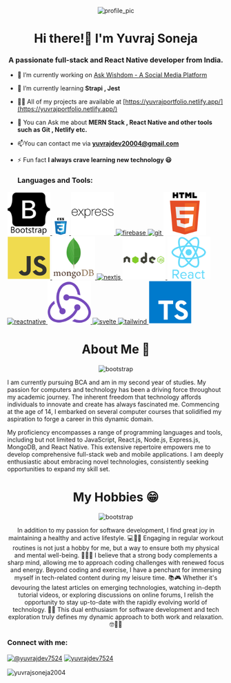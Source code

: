 <p align="center">
<img  src="https://i.ibb.co/rsR0RgC/Whats-App-Image-2023-08-27-at-3-45-04-PM-modified.png" alt="profile_pic" width="175" height="175"/>
</p>
<h1 align="center">Hi there!👋 I'm Yuvraj Soneja</h1>
<h3 align="center">A passionate full-stack and React Native developer from India.</h3>

- 🔭 I’m currently working on [Ask Wishdom - A Social Media Platform](https://ask-wishdom-client.netlify.app/)

- 🌱 I’m currently learning **Strapi , Jest**

- 👨‍💻 All of my projects are available at [https://yuvrajportfolio.netlify.app/](https://yuvrajportfolio.netlify.app/)

- 💬 You can Ask me about **MERN Stack , React Native and other tools such as Git , Netlify etc.**

- 📫You can contact me via **yuvrajdev20004@gmail.com**

- ⚡ Fun fact **I always crave learning new technology 😃**

  <h3 align="left">Languages and Tools:</h3>
<p align="left"> <a href="https://getbootstrap.com" target="_blank" rel="noreferrer"> <img src="https://raw.githubusercontent.com/devicons/devicon/master/icons/bootstrap/bootstrap-plain-wordmark.svg" alt="bootstrap" width="100" height="100"/> </a> <a href="https://www.w3schools.com/css/" target="_blank" rel="noreferrer"> <img src="https://raw.githubusercontent.com/devicons/devicon/master/icons/css3/css3-original-wordmark.svg" alt="css3" width="40" height="40"/> </a> <a href="https://expressjs.com" target="_blank" rel="noreferrer"> <img src="https://raw.githubusercontent.com/devicons/devicon/master/icons/express/express-original-wordmark.svg" alt="express" width="100" height="100"/> </a> <a href="https://firebase.google.com/" target="_blank" rel="noreferrer"> <img src="https://www.vectorlogo.zone/logos/firebase/firebase-icon.svg" alt="firebase" width="40" height="40"/> </a> <a href="https://git-scm.com/" target="_blank" rel="noreferrer"> <img src="https://www.vectorlogo.zone/logos/git-scm/git-scm-icon.svg" alt="git" width="100" height="100"/> </a> <a href="https://www.w3.org/html/" target="_blank" rel="noreferrer"> <img src="https://raw.githubusercontent.com/devicons/devicon/master/icons/html5/html5-original-wordmark.svg" alt="html5" width="100" height="100"/> </a> <a href="https://developer.mozilla.org/en-US/docs/Web/JavaScript" target="_blank" rel="noreferrer"> <img src="https://raw.githubusercontent.com/devicons/devicon/master/icons/javascript/javascript-original.svg" alt="javascript" width="100" height="100"/> </a> <a href="https://www.mongodb.com/" target="_blank" rel="noreferrer"> <img src="https://raw.githubusercontent.com/devicons/devicon/master/icons/mongodb/mongodb-original-wordmark.svg" alt="mongodb" width="100" height="100"/> </a> <a href="https://nextjs.org/" target="_blank" rel="noreferrer"> <img src="https://cdn.worldvectorlogo.com/logos/nextjs-2.svg" alt="nextjs" width="100" height="100"/> </a> <a href="https://nodejs.org" target="_blank" rel="noreferrer"> <img src="https://raw.githubusercontent.com/devicons/devicon/master/icons/nodejs/nodejs-original-wordmark.svg" alt="nodejs" width="100" height="100"/> </a> <a href="https://reactjs.org/" target="_blank" rel="noreferrer"> <img src="https://raw.githubusercontent.com/devicons/devicon/master/icons/react/react-original-wordmark.svg" alt="react" width="100" height="100"/> </a> <a href="https://reactnative.dev/" target="_blank" rel="noreferrer"> <img src="https://reactnative.dev/img/header_logo.svg" alt="reactnative" width="100" height="100"/> </a> <a href="https://redux.js.org" target="_blank" rel="noreferrer"> <img src="https://raw.githubusercontent.com/devicons/devicon/master/icons/redux/redux-original.svg" alt="redux" width="100" height="100"/> </a> <a href="https://svelte.dev" target="_blank" rel="noreferrer"> <img src="https://upload.wikimedia.org/wikipedia/commons/1/1b/Svelte_Logo.svg" alt="svelte" width="100" height="100"/> </a> <a href="https://tailwindcss.com/" target="_blank" rel="noreferrer"> <img src="https://www.vectorlogo.zone/logos/tailwindcss/tailwindcss-icon.svg" alt="tailwind" width="100" height="100"/> </a> <a href="https://www.typescriptlang.org/" target="_blank" rel="noreferrer"> <img src="https://raw.githubusercontent.com/devicons/devicon/master/icons/typescript/typescript-original.svg" alt="typescript" width="100" height="100"/> </a> </p>

  <h1 align="center">About Me 🤔</h1>
 <p align="center">
    <img src="https://media.tenor.com/yWVIOwocbVsAAAAC/typing-occultic-nine.gif" alt="bootstrap" width="400" height="250" align="center"/>
 </p>
I am currently pursuing BCA and am in my second year of studies. My passion for computers and technology has been a driving force throughout my academic journey. The inherent freedom that technology affords individuals to innovate and create has always fascinated me. Commencing at the age of 14, I embarked on several computer courses that solidified my aspiration to forge a career in this dynamic domain.

My proficiency encompasses a range of programming languages and tools, including but not limited to JavaScript, React.js, Node.js, Express.js, MongoDB, and React Native. This extensive repertoire empowers me to develop comprehensive full-stack web and mobile applications. I am deeply enthusiastic about embracing novel technologies, consistently seeking opportunities to expand my skill set.
<h1 align="center">My Hobbies 😁</h1>
<p align="center">
    <img src="https://media.tenor.com/dWctGVQUm1sAAAAd/hajime-no-ippo-ippo.gif" alt="bootstrap" width="400" height="250" align="center"/>
 </p>
<p align="center">
In addition to my passion for software development, I find great joy in maintaining a healthy and active lifestyle. 💻🏋️‍♂️ Engaging in regular workout routines is not just a hobby for me, but a way to ensure both my physical and mental well-being. 💪🧘‍♂️ I believe that a strong body complements a sharp mind, allowing me to approach coding challenges with renewed focus and energy. Beyond coding and exercise, I have a penchant for immersing myself in tech-related content during my leisure time. 📚🎮 Whether it's devouring the latest articles on emerging technologies, watching in-depth tutorial videos, or exploring discussions on online forums, I relish the opportunity to stay up-to-date with the rapidly evolving world of technology. 🚀🌐 This dual enthusiasm for software development and tech exploration truly defines my dynamic approach to both work and relaxation. 🤓🏃‍♂️
</p>
<h3 align="left">Connect with me:</h3>
<p align="left">
<a href="https://twitter.com/@yuvrajdev7524" target="blank"><img align="center" src="https://raw.githubusercontent.com/rahuldkjain/github-profile-readme-generator/master/src/images/icons/Social/twitter.svg" alt="@yuvrajdev7524" height="30" width="40" /></a>
<a href="https://www.linkedin.com/in/yuvrajsoneja/" target="blank"><img align="center" src="https://raw.githubusercontent.com/rahuldkjain/github-profile-readme-generator/master/src/images/icons/Social/linked-in-alt.svg" alt="yuvrajdev7524" height="30" width="40" /></a>
</p>

<p><img align="center" src="https://github-readme-stats.vercel.app/api/top-langs?username=yuvrajsoneja2004&show_icons=true&locale=en&layout=compact" alt="yuvrajsoneja2004" /></p>
